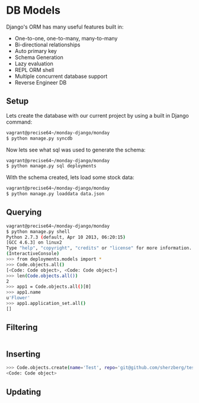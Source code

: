 DB Models
=========

Django's ORM has many useful features built in:

- One-to-one, one-to-many, many-to-many
- Bi-directional relationships
- Auto primary key
- Schema Generation
- Lazy evaluation
- REPL ORM shell
- Multiple concurrent database support
- Reverse Engineer DB

Setup
-----

Lets create the database with our current project by using a built in Django command:

```bash
vagrant@precise64~/monday-django/monday
$ python manage.py syncdb
```

Now lets see what sql was used to generate the schema:

```bash
vagrant@precise64~/monday-django/monday
$ python manage.py sql deployments
```

With the schema created, lets load some stock data:

```bash
vagrant@precise64~/monday-django/monday
$ python manage.py loaddata data.json
```

Querying
--------

```bash
vagrant@precise64~/monday-django/monday
$ python manage.py shell
Python 2.7.3 (default, Apr 10 2013, 06:20:15) 
[GCC 4.6.3] on linux2
Type "help", "copyright", "credits" or "license" for more information.
(InteractiveConsole)
>>> from deployments.models import *
>>> Code.objects.all()
[<Code: Code object>, <Code: Code object>]
>>> len(Code.objects.all())
2
>>> app1 = Code.objects.all()[0]
>>> app1.name
u'Flower'
>>> app1.application_set.all()
[]
```

Filtering
---------

```bash
```

Inserting
---------

```bash
>>> Code.objects.create(name='Test', repo='git@github.com/sherzberg/test.git')
<Code: Code object>
```

Updating
--------
